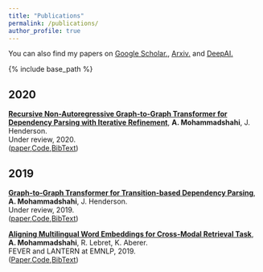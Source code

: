 ```yaml
---
title: "Publications"
permalink: /publications/
author_profile: true
---
```


You can also find my papers on <u><a href="https://scholar.google.com/citations?hl=en&user=WaZWY0wAAAAJ">Google Scholar</a>.</u>, <u><a href="https://arxiv.org/search/cs?searchtype=author&query=Fehr%2C+F">Arxiv</a>.</u> and <u><a href="https://deepai.org/profile/fabio-fehr">DeepAI</a>.</u>


{% include base_path %}
## 2020
[**Recursive Non-Autoregressive Graph-to-Graph Transformer for Dependency Parsing with Iterative Refinement**](https://arxiv.org/abs/2003.13118), **A. Mohammadshahi**, J. Henderson.  
Under review, 2020.  
([paper](https://arxiv.org/abs/2003.13118),[Code](),[BibText](https://arxiv.org/abs/2003.13118))  

## 2019
[**Graph-to-Graph Transformer for Transition-based Dependency Parsing**](https://arxiv.org/abs/1911.03561), **A. Mohammadshahi**, J. Henderson.  
Under review, 2019.  
([paper](https://arxiv.org/abs/1911.03561),[Code](),[BibText](https://scholar.googleusercontent.com/scholar.bib?q=info:xvVOqyxbo3oJ:scholar.google.com/&output=citation&scisdr=CgVUSbHCEMLZwwlCaWA:AAGBfm0AAAAAXeVHcWC9UYFqJHCXjgz35MvVN8kJTS6t&scisig=AAGBfm0AAAAAXeVHcaCxCsWZE1uNPT2wIn0O6oTzWupW&scisf=4&ct=citation&cd=-1&hl=en))  

[**Aligning Multilingual Word Embeddings for Cross-Modal Retrieval Task**](https://www.aclweb.org/anthology/D19-6605/), **A. Mohammadshahi**, R. Lebret, K. Aberer.  
FEVER and LANTERN at EMNLP, 2019.  
([Paper](https://www.aclweb.org/anthology/D19-6605/),[Code](https://github.com/alirezamshi/AME-CMR),[BibText](https://www.aclweb.org/anthology/D19-6605.bib))

